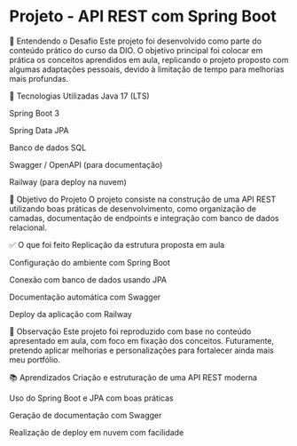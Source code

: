 # Projeto - API REST com Spring Boot

📌 Entendendo o Desafio
Este projeto foi desenvolvido como parte do conteúdo prático do curso da DIO. O objetivo principal foi colocar em prática os conceitos aprendidos em aula, replicando o projeto proposto com algumas adaptações pessoais, devido à limitação de tempo para melhorias mais profundas.

🚀 Tecnologias Utilizadas
Java 17 (LTS)

Spring Boot 3

Spring Data JPA

Banco de dados SQL

Swagger / OpenAPI (para documentação)

Railway (para deploy na nuvem)

🎯 Objetivo do Projeto
O projeto consiste na construção de uma API REST utilizando boas práticas de desenvolvimento, como organização de camadas, documentação de endpoints e integração com banco de dados relacional.

✅ O que foi feito
Replicação da estrutura proposta em aula

Configuração do ambiente com Spring Boot

Conexão com banco de dados usando JPA

Documentação automática com Swagger

Deploy da aplicação com Railway

📌 Observação
Este projeto foi reproduzido com base no conteúdo apresentado em aula, com foco em fixação dos conceitos. Futuramente, pretendo aplicar melhorias e personalizações para fortalecer ainda mais meu portfólio.

📚 Aprendizados
Criação e estruturação de uma API REST moderna

Uso do Spring Boot e JPA com boas práticas

Geração de documentação com Swagger

Realização de deploy em nuvem com facilidade


